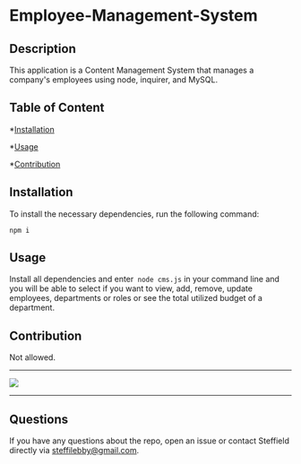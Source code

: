 # Employee-Management-System

## Description

This application is a Content Management System that manages a company's employees using node, inquirer, and MySQL. 

## Table of Content

*[Installation](#installation)

*[Usage](#usage)

*[Contribution](#contribution)

## Installation

To install the necessary dependencies, run the following command:

`npm i`

## Usage

Install all dependencies and enter` node cms.js` in your command line and you will be able to select if you want to view, add, remove, update employees, departments or roles or see the total utilized budget of a department. 

## Contribution

Not allowed.

---------------------------------------

![](EMS.gif)

---------------------------------------

## Questions

If you have any questions about the repo, open an issue or contact Steffield directly via steffilebby@gmail.com.

